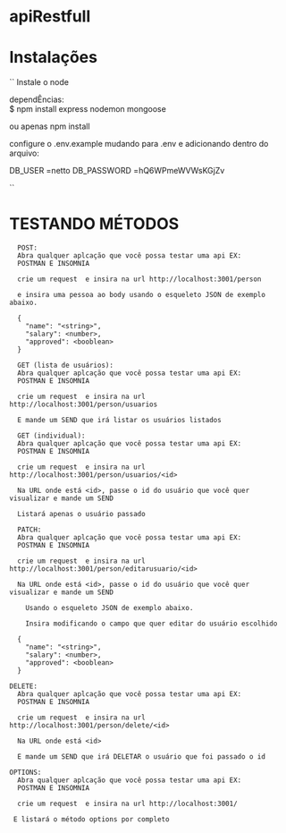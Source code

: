 # apiRestfull

# Instalações
``
Instale o node 

dependÊncias:  
$ npm install express nodemon mongoose

ou apenas npm install

configure o .env.example mudando para .env e adicionando dentro do arquivo:

DB_USER =netto
DB_PASSWORD =hQ6WPmeWVWsKGjZv

``

# TESTANDO MÉTODOS
```shell
  POST:
  Abra qualquer aplcação que você possa testar uma api EX:
  POSTMAN E INSOMNIA

  crie um request  e insira na url http://localhost:3001/person

  e insira uma pessoa ao body usando o esqueleto JSON de exemplo abaixo.

  {
    "name": "<string>",
    "salary": <number>,
    "approved": <booblean>
  }

```
```shell
  GET (lista de usuários):
  Abra qualquer aplcação que você possa testar uma api EX:
  POSTMAN E INSOMNIA

  crie um request  e insira na url http://localhost:3001/person/usuarios

  E mande um SEND que irá listar os usuários listados

```
```shell
  GET (individual):
  Abra qualquer aplcação que você possa testar uma api EX:
  POSTMAN E INSOMNIA

  crie um request  e insira na url http://localhost:3001/person/usuarios/<id>

  Na URL onde está <id>, passe o id do usuário que você quer visualizar e mande um SEND
 
  Listará apenas o usuário passado
```
```shell
  PATCH:
  Abra qualquer aplcação que você possa testar uma api EX:
  POSTMAN E INSOMNIA

  crie um request  e insira na url http://localhost:3001/person/editarusuario/<id>

  Na URL onde está <id>, passe o id do usuário que você quer visualizar e mande um SEND

    Usando o esqueleto JSON de exemplo abaixo. 

    Insira modificando o campo que quer editar do usuário escolhido

  {
    "name": "<string>",
    "salary": <number>,
    "approved": <booblean>
  }

```

```shell
DELETE:
  Abra qualquer aplcação que você possa testar uma api EX:
  POSTMAN E INSOMNIA

  crie um request  e insira na url http://localhost:3001/person/delete/<id>

  Na URL onde está <id>

  E mande um SEND que irá DELETAR o usuário que foi passado o id

```

```shell
OPTIONS:
  Abra qualquer aplcação que você possa testar uma api EX:
  POSTMAN E INSOMNIA

  crie um request  e insira na url http://localhost:3001/

 E listará o método options por completo

```


